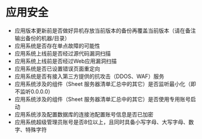 # 应用安全

- 应用版本更新前是否做好异机存放当前版本的备份再覆盖当前版本（请在备注输出备份的机器/目录）
- 应用系统是否存在单点故障的可能性
- 应用系统上线前是否经过源代码漏洞扫描
- 应用系统上线前是否经过Web应用漏洞扫描
- 应用系统是否已设置错误页面重定向
- 应用系统是否有接入第三方提供的抗攻击（DDOS、WAF）服务
- 应用系统涉及的组件（Sheet 服务器清单汇总中的其它）是否监听最小化（即不监听0.0.0.0）
- 应用系统涉及的组件（Sheet 服务器清单汇总中的其它）是否使用专用账号启动
- 应用系统涉及配置数据库的连接池配置账号信息是否已加密
- 应用系统超级管理员账号是否8位以上，且同时具备小写字母、大写字母、数字、特殊字符